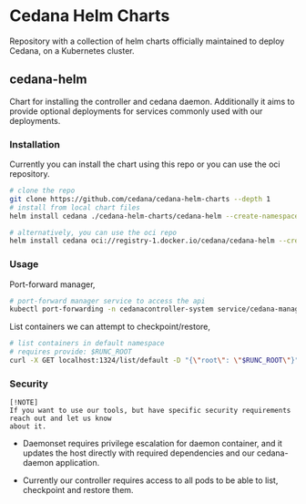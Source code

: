 # Cedana Helm Charts

Repository with a collection of helm charts officially maintained to deploy Cedana, on a
Kubernetes cluster.

## cedana-helm

Chart for installing the controller and cedana daemon.
Additionally it aims to provide optional deployments for services commonly used with our
deployments.

### Installation

Currently you can install the chart using this repo or you can use the oci repository.

```bash
# clone the repo
git clone https://github.com/cedana/cedana-helm-charts --depth 1
# install from local chart files
helm install cedana ./cedana-helm-charts/cedana-helm --create-namespace -n cedanacontroller-system

# alternatively, you can use the oci repo
helm install cedana oci://registry-1.docker.io/cedana/cedana-helm --create-namespace -n cedanacontroller-system
```

### Usage

Port-forward manager,

```bash
# port-forward manager service to access the api
kubectl port-forwarding -n cedanacontroller-system service/cedana-manager-service 1324:1324
```

List containers we can attempt to checkpoint/restore,

```bash
# list containers in default namespace
# requires provide: $RUNC_ROOT
curl -X GET localhost:1324/list/default -D "{\"root\": \"$RUNC_ROOT\"}"
```

### Security

```
[!NOTE]
If you want to use our tools, but have specific security requirements reach out and let us know
about it.
```

- Daemonset requires privilege escalation for daemon container, and it updates the host directly with
  required dependencies and our cedana-daemon application.

- Currently our controller requires access to all pods to be able to list, checkpoint and restore them.
